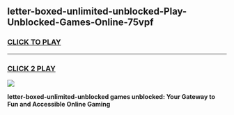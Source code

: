 
## letter-boxed-unlimited-unblocked-Play-Unblocked-Games-Online-75vpf
<h3>
<a href="https://premium76.site?title=letter-boxed-unlimited-unblocked&ref=25A">CLICK TO PLAY</a></h3>
<hr>

<h3>
<a href="https://premium76.site?title=letter-boxed-unlimited-unblocked&ref=25A">CLICK 2 PLAY</a>
  
</h3>

<a href="https://premium76.site?title=letter-boxed-unlimited-unblocked&ref=25A"><img src="https://clearcache.store/games.png"></a>


**letter-boxed-unlimited-unblocked games unblocked: Your Gateway to Fun and Accessible Online Gaming**
